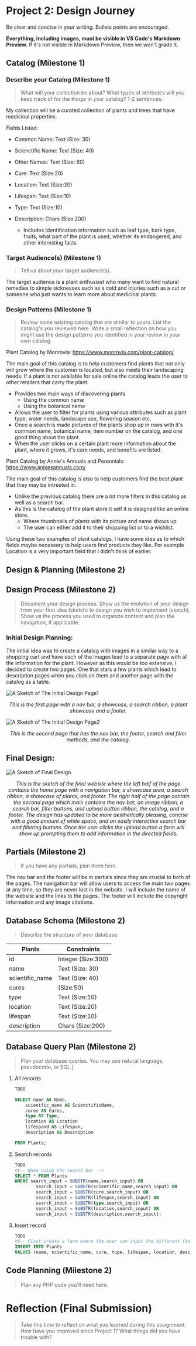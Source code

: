 # Project 2: Design Journey

Be clear and concise in your writing. Bullets points are encouraged.

**Everything, including images, must be visible in VS Code's Markdown Preview.** If it's not visible in Markdown Preview, then we won't grade it.

## Catalog (Milestone 1)

### Describe your Catalog (Milestone 1)
> What will your collection be about? What types of attributes will you keep track of for the *things* in your catalog? 1-2 sentences.

My collection will be a curated collection of plants and trees that have medicinal properties.

Fields Listed:

+ Common Name: Text (Size: 30)
+ Scienctific Name: Text (Size: 40)
+ Other Names: Text (Size: 60)
+ Cure: Text (Size:20)

+ Location: Text (Size:20)
+ Lifespan: Text (Size:10)
+ Type: Text (Size:10)
+ Description: Chars (Size:200)
    + Includes Identification information such as leaf type, bark type, fruits, what part of the plant is used, whether its endangered, and other interesting facts



### Target Audience(s) (Milestone 1)
> Tell us about your target audience(s).

The target audience is a plant enthusiast who many want to find natural remedies to simple sicknesses such as a cold and injuries such as a cut or someone who just wants to learn more about medicinal plants.


### Design Patterns (Milestone 1)
> Review some existing catalog that are similar to yours. List the catalog's you reviewed here. Write a small reflection on how you might use the design patterns you identified in your review in your own catalog.

Plant Catalog by Monrovia: https://www.monrovia.com/plant-catalog/

The main goal of this catalog is to help customers find plants that not only will grow where the customer is located, but also meets their landscaping needs. If a plant is not available for sale online the catalog leads the user to other retailers that carry the plant.

* Provides two main ways of discovering plants
    + Using the common name
    + Using the botanical name
* Allows the user to filter for plants using various attributes such as plant type, water needs, landscape use, flowering season etc.
* Once a search is made pictures of the plants shop up in rows with it's common name, botanical name, item number on the catalog, and one good thing about the plant.
* When the user clicks on a certain plant more information about the plant, where it grows, it's care needs, and benefits are listed.

Plant Catalog by Annie's Annuals and Perennials:
https://www.anniesannuals.com/

The main goal of this catalog is also to help customers find the best plant that they may be intrested in.

* Unlike the previous catalog there are a lot more filters in this catalog as well as a search bar.
* As this is the catalog of the plant store it self it is designed like an online store.
    + Where thumbnails of plants with its picture and name shows up
    + The user can either add it to their shopping list or to a wishlist.

Using these two examples of plant catalogs, I have some idea as to which fields maybe necessary to help users find products they like. For example Location is a very important field that I didn't think of earlier.

## Design & Planning (Milestone 2)

## Design Process (Milestone 2)
> Document your design process. Show us the evolution of your design from your first idea (sketch) to design you wish to implement (sketch). Show us the process you used to organize content and plan the navigation, if applicable.

### Initial Design Planning:

The initial idea was to create a catalog with images in a similar way to a shopping cart and have each of the images lead to a separate page with all the information for the plant. However as this would be too extensive, I decided to create two pages. One that stars a few plants which lead to description pages when you click on them and another page with the catalog as a table.

![A Sketch of The Initial Design Page1](InitialFirstPageSketch.jpg)
*<div align='center'>This is the first page with a nav bar, a showcase, a search ribbon, a plant showcase and a footer.</div>*

![A Sketch of The Initial Design Page2](InitialSecondPageSketch.jpg)
*<div align='center'>This is the second page that has the nav bar, the footer, search and filter methods, and the catalog. </div>*

## Final Design:
![A Sketch of Final Design](FinalDesign.jpg)
*<div align='center'>This is the sketch of the final website where the left half of the page contains the home page with a navigation bar, a showcase area, a search ribbon, a showcase of plants, and footer. The right half of the page contain the second page which main contains the nav bar, an image ribbon, a search bar, filter buttons, and upload button ribbon, the catalog, and a footer. The design has updated to be more aesthetically pleasing, concise with a good amount of white space, and an easily interactive search bar and filtering buttons. Once the user clicks the upload button a form will show up prompting them to add information in the directed fields. </div>*






## Partials (Milestone 2)
> If you have any partials, plan them here.

The nav bar and the footer will be in partials since they are crucial to both of the pages. The navigation bar will allow users to access the main two pages at any time, so they are never lost in the website. I will include the name of the website and the links to the pages. The footer will include the copyright information and any image citations.


## Database Schema (Milestone 2)
> Describe the structure of your database.


<div align='center'>

|Plants| Constraints |
|-----|--------------|
| id | Integer (Size:300) |
| name | Text (Size: 30) |
| scientific_name | Text (Size: 40) |
| cures | (Size:50) |
| type | Text (Size:10) |
| location | Text (Size:20) |
| lifespan | Text (Size:10) |
| description | Chars (Size:200) |

</div>




## Database Query Plan (Milestone 2)
> Plan your database queries. You may use natural language, pseudocode, or SQL.]

1. All records

    ``` SQL
    TODO

    SELECT name AS Name,
        scientfic_name AS ScienctificName,
        cures AS Cures,
        type AS Type,
        location AS Location
        lifespand AS Lifespan,
        description AS Description

    FROM Plants;

    ```

2. Search records

    ``` SQL
    TODO
    <!-- When using the search bar -->
    SELECT * FROM Plants
    WHERE search_input = SUBSTR(name,search_input) OR
            search_input = SUBSTR(scientific_name,search_input) OR
            search_input = SUBSTR(cure,search_input) OR
            search_input = SUBSTR(lifespan,search_input) OR
            search_input = SUBSTR(type,search_input) OR
            search_input = SUBSTR(location,search_input) OR
            search_input = SUBSTR(description,search_input);

    ```

3. Insert record

    ``` SQL
    TODO
    <!-- First create a form where the user can input the different fields required to add data to the catalog. Filter the inputs and assign them to variables using PHP. If the user doesn't input data for certain fields assign them NULL. Then use SQL to insert the data in to the database. -->
    INSERT INTO Plants
    VALUES (name, scientific_name, cure, tupe, lifespan, location, description) ;

    ```


## Code Planning (Milestone 2)
> Plan any PHP code you'll need here.



# Reflection (Final Submission)
> Take this time to reflect on what you learned during this assignment. How have you improved since Project 1? What things did you have trouble with?
